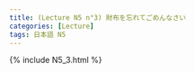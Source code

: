 ```yaml
---
title: (Lecture N5 n°3) 財布を忘れてごめんなさい
categories: [Lecture]
tags: 日本語 N5
---
```

{% include N5_3.html %}